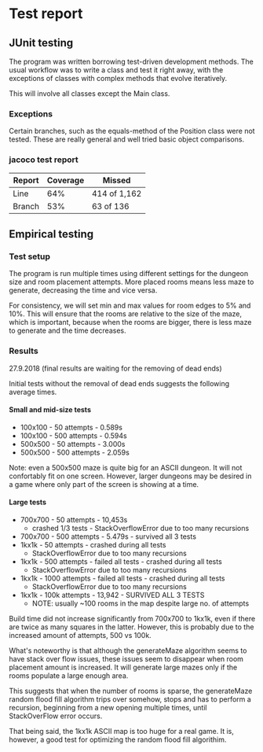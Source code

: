 # Test report

## JUnit testing

The program was written borrowing test-driven development methods. The usual workflow was to write a class and test it right away, with the exceptions of classes with complex methods that evolve iteratively.

This will involve all classes except the Main class. 

### Exceptions

Certain branches, such as the equals-method of the Position class were not tested. These are really general and well tried basic object comparisons.

### jacoco test report 

| Report          | Coverage | Missed        |
|-----------------|----------|---------------|
| Line   | 	64%     | 414 of 1,162   |
| Branch | 53%     | 	63 of 136    |

## Empirical testing

### Test setup

The program is run multiple times using different settings for the dungeon size and room placement attempts. More placed rooms means less maze to generate, decreasing the time and vice versa.

For consistency, we will set min and max values for room edges to 5% and 10%. This will ensure that the rooms are relative to the size of the maze, which is important, because when the rooms are bigger, there is less maze to generate and the time decreases.

### Results

27.9.2018
(final results are waiting for the removing of dead ends)

Initial tests without the removal of dead ends suggests the following average times.

#### Small and mid-size tests

- 100x100 - 50 attempts - 0.589s  
- 100x100 - 500 attempts - 0.594s  
- 500x500 - 50 attempts - 3.000s
- 500x500 - 500 attempts - 2.059s

Note: even a 500x500 maze is quite big for an ASCII dungeon. It will not confortably fit on one screen. However, larger dungeons may be desired in a game where only part of the screen is showing at a time.


#### Large tests

- 700x700 - 50 attempts - 10,453s 
    - crashed 1/3 tests - StackOverflowError due to too many recursions
- 700x700 - 500 attempts - 5.479s - survived all 3 tests
- 1kx1k - 50 attempts - crashed during all tests 
    - StackOverflowError due to too many recursions
- 1kx1k - 500 attempts - failed all tests - crashed during all tests 
    - StackOverflowError due to too many recursions
- 1kx1k - 1000 attempts - failed all tests - crashed during all tests 
    - StackOverflowError due to too many recursions
- 1kx1k - 100k attempts - 13,942 - SURVIVED ALL 3 TESTS
    - NOTE: usually ~100 rooms in the map despite large no. of attempts

Build time did not increase significantly from 700x700 to 1kx1k, even if there are twice as many squares in the latter. However, this is probably due to the increased amount of attempts, 500 vs 100k.

What's noteworthy is that although the generateMaze algorithm seems to have stack over flow issues, these issues seem to disappear when room placement amount is increased. It will generate large mazes only if the rooms populate a large enough area.

This suggests that when the number of rooms is sparse, the generateMaze random flood fill algorithm trips over somehow, stops and has to perform a recursion, beginning from a new opening multiple times, until StackOverFlow error occurs.

That being said, the 1kx1k ASCII map is too huge for a real game. It is, however, a good test for optimizing the random flood fill algorithim.




